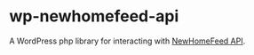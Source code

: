 # wp-newhomefeed-api
A WordPress php library for interacting with [NewHomeFeed API](https://newhomefeed.com/api).
